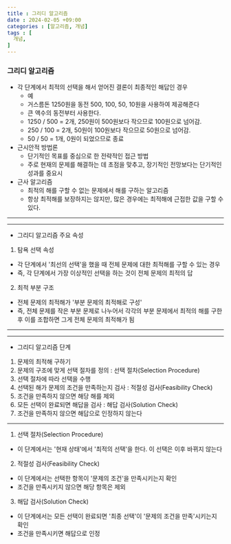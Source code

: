 ```yaml
---
title : 그리디 알고리즘
date : 2024-02-05 +09:00
categories : [알고리즘, 개념]
tags : [
  개념,
]
---
```

<!-- ![](/assets/img/Spring/aaaa.png){:style="border:1px solid #eaeaea; border-radius: 7px; padding: 0px;" } -->
<!-- ![](/assets/img/alg/1-1.png){:style="width:1000px" } -->

### 그리디 알고리즘
- 각 단계에서 최적의 선택을 해서 얻어진 결론이 최종적인 해답인 경우
  - 예
  - 거스름돈 1250원을 동전 500, 100, 50, 10원을 사용하여 제공해준다
  - 큰 액수의 동전부터 사용한다.
  - 1250 / 500 = 2개, 250원이 500원보다 작으므로 100원으로 넘어감.
  - 250 / 100 = 2개, 50원이 100원보다 작으므로 50원으로 넘어감.
  - 50 / 50 = 1개, 0원이 되었으므로 종료
- 근시안적 방법론
  - 단기적인 목표를 중심으로 한 전략적인 접근 방법
  - 주로 현재의 문제를 해결하는 데 초점을 맞추고, 장기적인 전망보다는 단기적인 성과를 중요시
- 근사 알고리즘
  - 최적의 해를 구할 수 없는 문제에서 해를 구하는 알고리즘
  - 항상 최적해를 보장하지는 않지만, 많은 경우에는 최적해에 근접한 값을 구할 수 있다.
<hr><hr>

- 그리디 알고리즘 주요 속성

1. 탐욕 선택 속성
  - 각 단계에서 '최선의 선택'을 했을 때 전체 문제에 대한 최적해를 구할 수 있는 경우
  - 즉, 각 단계에서 가장 이상적인 선택을 하는 것이 전체 문제의 최적의 답    

2. 최적 부분 구조
  - 전체 문제의 최적해가 '부분 문제의 최적해로 구성'
  - 즉, 전체 문제를 작은 부분 문제로 나누어서 각각의 부분 문제에서 최적의 해를 구한 후 이를 조합하면 그게 전체 문제의 최적해가 됨

<hr><hr>

- 그리디 알고리즘 단계
1. 문제의 최적해 구하기
2. 문제의 구조에 맞게 선택 절차를 정의 : 선택 절차(Selection Procedure)
3. 선택 절차에 따라 선택을 수행
4. 선택된 해가 문제의 조건을 만족하는지 검사 : 적절성 검사(Feasibility Check)
5. 조건을 만족하지 않으면 해당 해를 제외
6. 모든 선택이 완료되면 해답을 검사 : 해답 검사(Solution Check)
7. 조건을 만족하지 않으면 해답으로 인정하지 않는다

<hr>

1. 선택 절차(Selection Procedure)
- 이 단계에서는 '현재 상태'에서 '최적의 선택'을 한다. 이 선택은 이후 바뀌지 않는다

2. 적절성 검사(Feasibility Check)
- 이 단계에서는 선택한 항목이 '문제의 조건'을 만족시키는지 확인
- 조건을 만족시키지 않으면 해당 항목은 제외

3. 해답 검사(Solution Check)
- 이 단계에서는 모든 선택이 완료되면 '최종 선택'이 '문제의 조건을 만족'시키는지 확인
- 조건을 만족시키면 해답으로 인정

